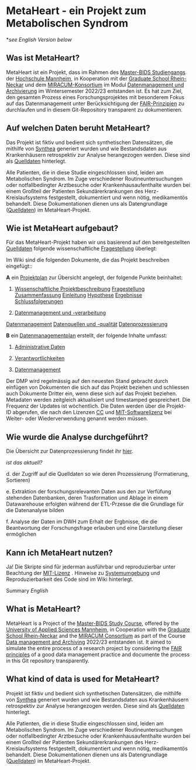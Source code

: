 # MetaHeart - ein Projekt zum Metabolischen Syndrom

*_see English Version below_

## Was ist MetaHeart?

MetaHeart ist ein Projekt, dass im Rahmen des [Master-BIDS Studiengangs](https://www.master-bids.hs-mannheim.de) der [Hochschule Mannheim](https://www.hs-mannheim.de), in Kooperation mit der [Graduate School Rhein-Neckar](https://gsrn.de) und dem [MIRACUM-Konsortium](https://www.miracum.org/) im Modul [Datenmanagement und Archivierung](https://www.master-bids.hs-mannheim.de/studienangebot/datenmanagement-und-archivierung-im-umfeld-der-forschung-1.html) im Wintersemester 2022/23 entstanden ist. Es hat zum Ziel, den gesamten Prozess eines Forschungsprojektes mit besonderem Fokus auf das Datenmanagement unter Berücksichtigung der [FAIR-Prinzipien](https://github.com/Fuenfgeld/DMA2023TeamC/wiki/METAHEART-Projekt#fair-prinzipien-und-standards-in-forschungsdatensätzen) zu durchlaufen und in diesem Git-Repository transparent zu dokumentieren.

## Auf welchen Daten beruht MetaHeart?

Das Projekt ist fiktiv und bedient sich synthetischen Datensätzen, die mithilfe von [Synthea](https://github.com/synthetichealth/synthea) generiert wurden und wie Bestandsdaten aus Krankenhäusern retrospektiv zur Analyse herangezogen werden. Diese sind als [Quelldaten](https://github.com/Fuenfgeld/DMA2023TeamC/wiki/Quelldatendokumentation) hinterlegt.

Alle Patienten, die in diese Studie eingeschlossen sind, leiden am Metabolischen Syndrom. Im Zuge verschiedener Routineuntersuchungen oder notfallbedingter Arztbesuche oder Krankenhausaufenthalte wurden bei einem Großteil der Patienten Sekundärerkrankungen des Herz-Kreislaufsystems festgestellt, dokumentiert und wenn nötig, medikamentös behandelt. Diese Dokumentationen dienen uns als Datengrundlage ([Quelldaten](https://github.com/Fuenfgeld/DMA2023TeamC/wiki/Quelldatendokumentation)) im MetaHeart-Projekt.

## Wie ist MetaHeart aufgebaut?

Für das MetaHeart-Projekt haben wir uns basierend auf den bereitgestellten [Quelldaten](https://github.com/Fuenfgeld/DMA2023TeamC/wiki/Quelldatendokumentation) folgende wissenschaftliche [Fragestellung](https://github.com/Fuenfgeld/DMA2023TeamC/wiki/METAHEART-Projekt#11-fragestellung) überlegt:

Im Wiki sind die folgenden Dokumente, die das Projekt beschreiben eingefügt::

**A** ein [Projektplan](https://github.com/Fuenfgeld/DMA2023TeamC/wiki/METAHEART-Projekt#1-projektbeschreibung) zur Übersicht angelegt, der folgende Punkte beinhaltet:

1. [Wissenschaftliche Projektbeschreibung](https://github.com/Fuenfgeld/DMA2023TeamC/wiki/METAHEART-Projekt#1-wissenschaftliche-projektbeschreibung)
[Fragestellung](https://github.com/Fuenfgeld/DMA2023TeamC/wiki/METAHEART-Projekt#11-fragestellung)
[Zusammenfassung](https://github.com/Fuenfgeld/DMA2023TeamC/wiki/METAHEART-Projekt#12-zusammenfassung)
[Einleitung](https://github.com/Fuenfgeld/DMA2023TeamC/wiki/METAHEART-Projekt#13-einleitung)
[Hypothese](https://github.com/Fuenfgeld/DMA2023TeamC/wiki/METAHEART-Projekt#14-hypothese)
[Ergebnisse](https://github.com/Fuenfgeld/DMA2023TeamC/wiki/METAHEART-Projekt#15-ergebnisse)
[Schlussfolgerungen](https://github.com/Fuenfgeld/DMA2023TeamC/wiki/METAHEART-Projekt#16-schlussfolgerungen)

2. [Datenmanagement und -verarbeitung](https://github.com/Fuenfgeld/DMA2023TeamC/wiki/METAHEART-Projekt#2-datenmanagement-und--verarbeitung)

[Datenmanagement](https://github.com/Fuenfgeld/DMA2023TeamC/wiki/METAHEART-Projekt#2-datenmanagement)
[Datenquellen und -qualität](https://github.com/Fuenfgeld/DMA2023TeamC/wiki/METAHEART-Projekt#21-datenquelle-und-qualität)
[Datenprozessierung](https://github.com/Fuenfgeld/DMA2023TeamC/wiki/METAHEART-Projekt#22-datenprozessierungsschema)

**B** ein [Datenmanagementplan](https://github.com/Fuenfgeld/DMA2023TeamC/wiki/DMP_METAHEART#datenmanagementplan-metaheart) erstellt, der folgende Inhalte umfasst:

1. [Administrative Daten](https://github.com/Fuenfgeld/DMA2023TeamC/wiki/DMP_METAHEART#1-administrative-daten)

2. [Verantwortlichkeiten](https://github.com/Fuenfgeld/DMA2023TeamC/wiki/DMP_METAHEART#2-verantwortlichkeiten)

3. [Datenmanagement](https://github.com/Fuenfgeld/DMA2023TeamC/wiki/DMP_METAHEART#3-datenmanagement)

Der DMP wird regelmässig auf den neuesten Stand gebracht durch einfügen von Dokumenten die sich auf das Projekt beziehen und schliessen auch Dokumente Dritter ein, wenn diese sich auf das Projekt beziehen. Metadaten werden zeitgleich aktualisiert und timestamped gespreichert. Die Frequenz der Updates ist wöchentlich. Die Daten werden über die  Projekt-ID abgerufen, die nach den Lizenzen [CC](https://github.com/Fuenfgeld/DMA2023TeamC/blob/main/Dokumentation/CC_BY-SA_4.0_License) und [MIT-Softwarelizenz](https://github.com/Fuenfgeld/DMA2023TeamC/blob/main/Dokumentation/LICENSE_MIT_CODE) bei Weiter- oder Wiederverwendung genannt werden müssen. 
 
 ## Wie wurde die Analyse durchgeführt?
 
 Die Übersicht zur Datenprozessierung findet ihr [hier](https://github.com/Fuenfgeld/DMA2023TeamC/blob/main/MetaMeart_Datenverarbeitungsschema.png).
 
 _ist das aktuell?_
 
 
 d. der Zugriff auf die Quelldaten so wie deren Prozessierung (Formatierung, Sortieren)
 
 e. Extraktion der forschungsrelevanten Daten aus den zur Verfüfung stehenden Datenbanken, deren Trasformation und Ablage in einem Datawarehouse erfolgten     während der ETL-Przesse die die Grundlage für die Datenanalyse bilden
 
 f. Analyse der Daten im DWH zum Erhalt der Ergbnisse, die die Beantwortung der Forschungsfrage erlauben und eine Darstellung dieser ermöglichen
 
 ## Kann ich MetaHeart nutzen?
 
 Ja! Die Skripte sind für jederman ausführbar und reproduzierbar unter Beachtung der [MIT-Lizenz](https://github.com/Fuenfgeld/DMA2023TeamC/blob/main/Dokumentation/LICENSE_MIT_CODE) . Hinweise zu [Systemumgebung](https://github.com/Fuenfgeld/DMA2023TeamC/wiki/Systemumgebung) und Reproduzierbarkeit des Code sind im Wiki hinterlegt.

Summary _English_

## What is MetaHeart?

MetaHeart is a Project of the [Master-BIDS Study Course](https://www.master-bids.hs-mannheim.de), offered by the [University of Applied Sciences Mannheim](https://www.hs-mannheim.de), in Cooperation with the [Graduate School Rhein-Neckar](https://gsrn.de) and the [MIRACUM Consortium](https://www.miracum.org/) as part of the Course [Data management and Archiving](https://www.master-bids.hs-mannheim.de/studienangebot/datenmanagement-und-archivierung-im-umfeld-der-forschung-1.html) 2022/23 entstanden ist. It aimed to simulate the entire process of a research project by considering the [FAIR principles](https://github.com/Fuenfgeld/DMA2023TeamC/wiki/METAHEART-Projekt#fair-prinzipien-und-standards-in-forschungsdatensätzen) of a good data management practice and documente the process in this Git repository transparently.

## What kind of data is used for MetaHeart?

 Projekt ist fiktiv und bedient sich synthetischen Datensätzen, die mithilfe von [Synthea](https://github.com/synthetichealth/synthea) generiert wurden und wie Bestandsdaten aus Krankenhäusern retrospektiv zur Analyse herangezogen werden. Diese sind als [Quelldaten](https://github.com/Fuenfgeld/DMA2023TeamC/wiki/Quelldatendokumentation) hinterlegt.

Alle Patienten, die in diese Studie eingeschlossen sind, leiden am Metabolischen Syndrom. Im Zuge verschiedener Routineuntersuchungen oder notfallbedingter Arztbesuche oder Krankenhausaufenthalte wurden bei einem Großteil der Patienten Sekundärerkrankungen des Herz-Kreislaufsystems festgestellt, dokumentiert und wenn nötig, medikamentös behandelt. Diese Dokumentationen dienen uns als Datengrundlage ([Quelldaten](https://github.com/Fuenfgeld/DMA2023TeamC/wiki/Quelldatendokumentation)) im MetaHeart-Projekt.
